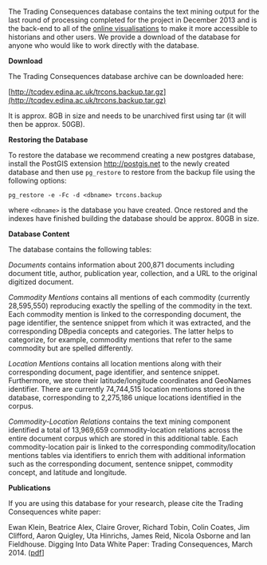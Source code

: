 
The Trading Consequences database contains the text mining output for the last round of processing completed for the project in December 2013 and is the back-end to all of the [online visualisations](http://tradingconsequences.blogs.edina.ac.uk/access-the-data/) to make it more accessible to historians and other users.  We provide a download of the database for anyone who would like to work directly with the database.

**Download**

The Trading Consequences database archive can be downloaded here:

[http://tcqdev.edina.ac.uk/trcons.backup.tar.gz](http://tcqdev.edina.ac.uk/trcons.backup.tar.gz)

It is approx. 8GB in size and needs to be unarchived first using tar (it will then be approx. 50GB).


**Restoring the Database**

To restore the database we recommend creating a new postgres database, install the PostGIS extension <http://postgis.net> to the newly created database and then use ``pg_restore`` to restore from the backup file using the following options:

```pg_restore -e -Fc -d <dbname> trcons.backup```

where ``<dbname>`` is the database you have created. Once restored and the indexes have finished building the database should be approx. 80GB in size.

**Database Content**

The database contains the following tables:

*Documents* contains information about 200,871 documents including document title, author, publication year, collection, and a URL to the original digitized document.

*Commodity Mentions* contains all mentions of each commodity (currently 28,595,550) reproducing exactly the spelling of the commodity in the text. Each commodity mention is linked to the corresponding document, the page identifier, the sentence snippet from which it was extracted, and the corresponding DBpedia concepts and categories. The latter helps to categorize, for example, commodity mentions that refer to the same commodity but are spelled differently.

*Location Mentions* contains all location mentions along with their corresponding document, page identifier, and sentence snippet. Furthermore, we store their latitude/longitude coordinates and GeoNames identifier. There are currently 74,744,515 location mentions stored in the database, corresponding to 2,275,186 unique locations identified in the corpus.

*Commodity-Location Relations* contains the text mining component identified a total of 13,969,659 commodity-location relations across the entire document corpus which are stored in this additional table.  Each commodity-location pair is linked to the corresponding commodity/location mentions tables via identifiers to enrich them with additional information such as the corresponding document, sentence snippet, commodity concept, and latitude and longitude.

**Publications**

If you are using this database for your research, please cite the Trading Consequences white paper:

Ewan Klein, Beatrice Alex, Claire Grover, Richard Tobin, Colin Coates, Jim Clifford, Aaron Quigley, Uta Hinrichs, James Reid, Nicola Osborne and Ian Fieldhouse. Digging Into Data White Paper: Trading Consequences, March 2014. ([pdf](http://tradingconsequences.blogs.edina.ac.uk/files/2014/03/DiggingintoDataWhitePaper-final.pdf)]